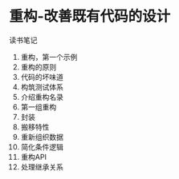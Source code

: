 # 重构-改善既有代码的设计
读书笔记

1. 重构，第一个示例
2. 重构的原则
3. 代码的坏味道
4. 构筑测试体系
5. 介绍重构名录
6. 第一组重构
7. 封装
8. 搬移特性
9. 重新组织数据
10. 简化条件逻辑
11. 重构API
12. 处理继承关系